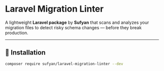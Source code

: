 # Laravel Migration Linter

A lightweight **Laravel package** by **Sufyan** that scans and analyzes your migration files to detect risky schema changes — before they break production.

---

## 🚀 Installation

```bash
composer require sufyan/laravel-migration-linter --dev
